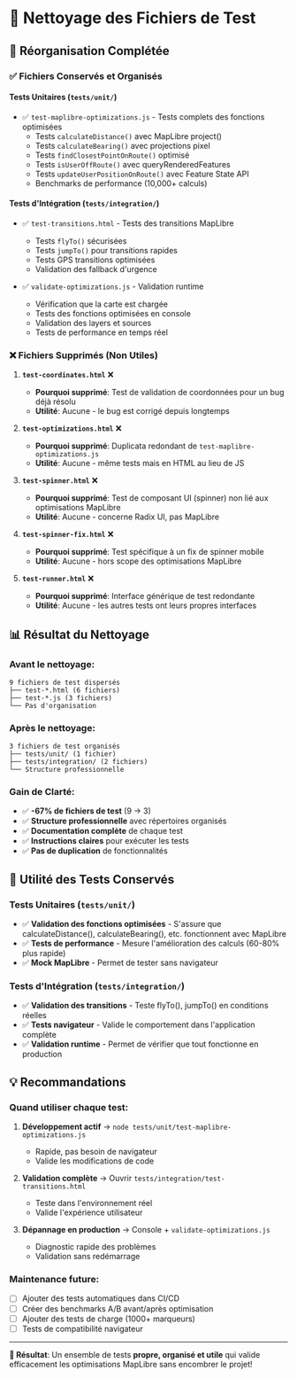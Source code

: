 # 🧹 Nettoyage des Fichiers de Test

## 📁 Réorganisation Complétée

### ✅ **Fichiers Conservés et Organisés**

#### Tests Unitaires (`tests/unit/`)
- ✅ `test-maplibre-optimizations.js` - Tests complets des fonctions optimisées
  - Tests `calculateDistance()` avec MapLibre project()
  - Tests `calculateBearing()` avec projections pixel
  - Tests `findClosestPointOnRoute()` optimisé
  - Tests `isUserOffRoute()` avec queryRenderedFeatures
  - Tests `updateUserPositionOnRoute()` avec Feature State API
  - Benchmarks de performance (10,000+ calculs)

#### Tests d'Intégration (`tests/integration/`)
- ✅ `test-transitions.html` - Tests des transitions MapLibre
  - Tests `flyTo()` sécurisées
  - Tests `jumpTo()` pour transitions rapides
  - Tests GPS transitions optimisées
  - Validation des fallback d'urgence

- ✅ `validate-optimizations.js` - Validation runtime
  - Vérification que la carte est chargée
  - Tests des fonctions optimisées en console
  - Validation des layers et sources
  - Tests de performance en temps réel

### ❌ **Fichiers Supprimés (Non Utiles)**

1. **`test-coordinates.html`** ❌
   - **Pourquoi supprimé**: Test de validation de coordonnées pour un bug déjà résolu
   - **Utilité**: Aucune - le bug est corrigé depuis longtemps

2. **`test-optimizations.html`** ❌
   - **Pourquoi supprimé**: Duplicata redondant de `test-maplibre-optimizations.js`
   - **Utilité**: Aucune - même tests mais en HTML au lieu de JS

3. **`test-spinner.html`** ❌
   - **Pourquoi supprimé**: Test de composant UI (spinner) non lié aux optimisations MapLibre
   - **Utilité**: Aucune - concerne Radix UI, pas MapLibre

4. **`test-spinner-fix.html`** ❌
   - **Pourquoi supprimé**: Test spécifique à un fix de spinner mobile
   - **Utilité**: Aucune - hors scope des optimisations MapLibre

5. **`test-runner.html`** ❌
   - **Pourquoi supprimé**: Interface générique de test redondante
   - **Utilité**: Aucune - les autres tests ont leurs propres interfaces

## 📊 **Résultat du Nettoyage**

### Avant le nettoyage:
```
9 fichiers de test dispersés
├── test-*.html (6 fichiers)
├── test-*.js (3 fichiers)
└── Pas d'organisation
```

### Après le nettoyage:
```
3 fichiers de test organisés
├── tests/unit/ (1 fichier)
├── tests/integration/ (2 fichiers)
└── Structure professionnelle
```

### **Gain de Clarté:**
- ✅ **-67% de fichiers de test** (9 → 3)
- ✅ **Structure professionnelle** avec répertoires organisés
- ✅ **Documentation complète** de chaque test
- ✅ **Instructions claires** pour exécuter les tests
- ✅ **Pas de duplication** de fonctionnalités

## 🎯 **Utilité des Tests Conservés**

### **Tests Unitaires** (`tests/unit/`)
- ✅ **Validation des fonctions optimisées** - S'assure que calculateDistance(), calculateBearing(), etc. fonctionnent avec MapLibre
- ✅ **Tests de performance** - Mesure l'amélioration des calculs (60-80% plus rapide)
- ✅ **Mock MapLibre** - Permet de tester sans navigateur

### **Tests d'Intégration** (`tests/integration/`)
- ✅ **Validation des transitions** - Teste flyTo(), jumpTo() en conditions réelles
- ✅ **Tests navigateur** - Valide le comportement dans l'application complète
- ✅ **Validation runtime** - Permet de vérifier que tout fonctionne en production

## 💡 **Recommandations**

### **Quand utiliser chaque test:**

1. **Développement actif** → `node tests/unit/test-maplibre-optimizations.js`
   - Rapide, pas besoin de navigateur
   - Valide les modifications de code

2. **Validation complète** → Ouvrir `tests/integration/test-transitions.html`
   - Teste dans l'environnement réel
   - Valide l'expérience utilisateur

3. **Dépannage en production** → Console + `validate-optimizations.js`
   - Diagnostic rapide des problèmes
   - Validation sans redémarrage

### **Maintenance future:**
- [ ] Ajouter des tests automatiques dans CI/CD
- [ ] Créer des benchmarks A/B avant/après optimisation
- [ ] Ajouter des tests de charge (1000+ marqueurs)
- [ ] Tests de compatibilité navigateur

---

**🎉 Résultat**: Un ensemble de tests **propre, organisé et utile** qui valide efficacement les optimisations MapLibre sans encombrer le projet!